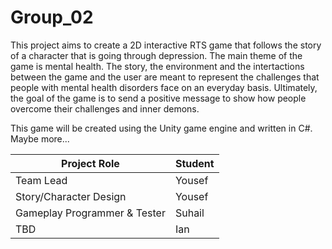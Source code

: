 # Group_02

This project aims to create a 2D interactive RTS game that follows the story of a character that is going through depression. The main theme of the game is mental health. The story, the environment and the intertactions between the game and the user are meant to represent the challenges that people with mental health disorders face on an everyday basis. Ultimately, the goal of the game is to send a positive message to show how people overcome their challenges and inner demons. 
  
This game will be created using the Unity game engine and written in C#. Maybe more... 


| Project Role | Student |
| ----------- |  ----------- |
| Team Lead | Yousef|
| Story/Character Design | Yousef|
| Gameplay Programmer & Tester | Suhail|
| TBD | Ian|
